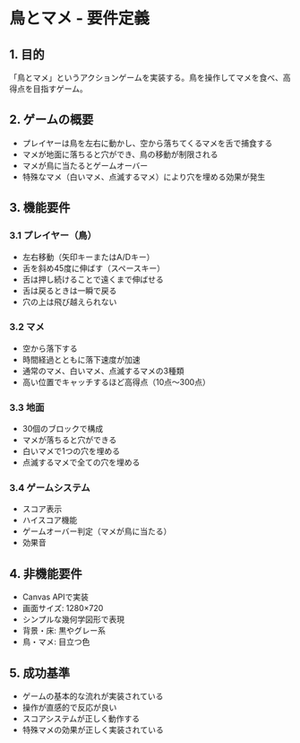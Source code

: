# 鳥とマメ - 要件定義

## 1. 目的
「鳥とマメ」というアクションゲームを実装する。鳥を操作してマメを食べ、高得点を目指すゲーム。

## 2. ゲームの概要
- プレイヤーは鳥を左右に動かし、空から落ちてくるマメを舌で捕食する
- マメが地面に落ちると穴ができ、鳥の移動が制限される
- マメが鳥に当たるとゲームオーバー
- 特殊なマメ（白いマメ、点滅するマメ）により穴を埋める効果が発生

## 3. 機能要件

### 3.1 プレイヤー（鳥）
- 左右移動（矢印キーまたはA/Dキー）
- 舌を斜め45度に伸ばす（スペースキー）
- 舌は押し続けることで遠くまで伸ばせる
- 舌は戻るときは一瞬で戻る
- 穴の上は飛び越えられない

### 3.2 マメ
- 空から落下する
- 時間経過とともに落下速度が加速
- 通常のマメ、白いマメ、点滅するマメの3種類
- 高い位置でキャッチするほど高得点（10点〜300点）

### 3.3 地面
- 30個のブロックで構成
- マメが落ちると穴ができる
- 白いマメで1つの穴を埋める
- 点滅するマメで全ての穴を埋める

### 3.4 ゲームシステム
- スコア表示
- ハイスコア機能
- ゲームオーバー判定（マメが鳥に当たる）
- 効果音

## 4. 非機能要件
- Canvas APIで実装
- 画面サイズ: 1280×720
- シンプルな幾何学図形で表現
- 背景・床: 黒やグレー系
- 鳥・マメ: 目立つ色

## 5. 成功基準
- ゲームの基本的な流れが実装されている
- 操作が直感的で反応が良い
- スコアシステムが正しく動作する
- 特殊マメの効果が正しく実装されている
